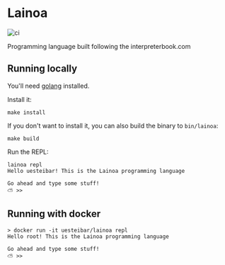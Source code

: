 # Lainoa

![ci](https://github.com/uesteibar/lainoa/workflows/ci/badge.svg?branch=master)

Programming language built following the interpreterbook.com

## Running locally

You'll need [golang](https://golang.org/) installed.

Install it:

```
make install
```

If you don't want to install it, you can also build the binary to `bin/lainoa`:

```
make build
```

Run the REPL:

```
lainoa repl
Hello uesteibar! This is the Lainoa programming language

Go ahead and type some stuff!
⛅️ >>
```

## Running with docker

```
> docker run -it uesteibar/lainoa repl
Hello root! This is the Lainoa programming language

Go ahead and type some stuff!
⛅️ >>
```

